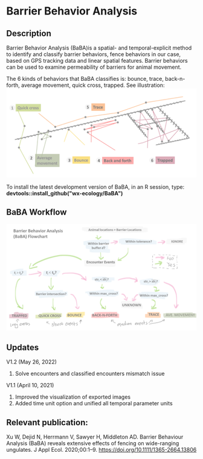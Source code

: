 # Barrier Behavior Analysis
## Description
Barrier Behavior Analysis (BaBA)is a spatial- and temporal-explicit method to identify and classify barrier behaviors, fence behaviors in our case, based on GPS tracking data and linear spatial features. Barrier behaviors can be used to examine permeability of barriers for animal movement.

The 6 kinds of behaviors that BaBA classifies is: bounce, trace, back-n-forth, average movement, quick cross, trapped. See illustration:
![BaBA catogory classes](BaBA_Catogories.png)

To install the latest development version of BaBA, in an R session, type: 
**devtools::install_github("wx-ecology/BaBA")**

## BaBA Workflow
![BaBA workflow](Flowchart.png)

## Updates
V1.2 (May 26, 2022)
1. Solve encounters and classified encounters mismatch issue

V1.1 (April 10, 2021)
1. Improved the visualization of exported images 
2. Added time unit option and unified all temporal parameter units 

## Relevant publication: 
Xu W, Dejid N, Herrmann V, Sawyer H, Middleton AD. Barrier Behaviour Analysis (BaBA) reveals extensive effects of fencing on wide-ranging ungulates. J Appl Ecol. 2020;00:1–9. https://doi.org/10.1111/1365-2664.13806


